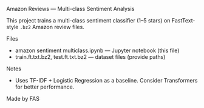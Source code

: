 Amazon Reviews — Multi-class Sentiment Analysis

This project trains a multi-class sentiment classifier (1–5 stars) on FastText-style `.bz2` Amazon review files.

Files
- amazon sentiment multiclass.ipynb — Jupyter notebook (this file)
- train.ft.txt.bz2, test.ft.txt.bz2 — dataset files (provide paths)


Notes
- Uses TF-IDF + Logistic Regression as a baseline. Consider Transformers for better performance.


Made by FAS

